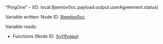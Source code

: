 "PingOne" - (ID: local.8jemlov0oc.payload.output.userAgreement.status)

Variable written:
Node ID: [8jemlov0oc](../nodes/8jemlov0oc.md)

Variable reads:
* Functions (Node ID: [1rvj1fvgpu](../nodes/1rvj1fvgpu.md))
